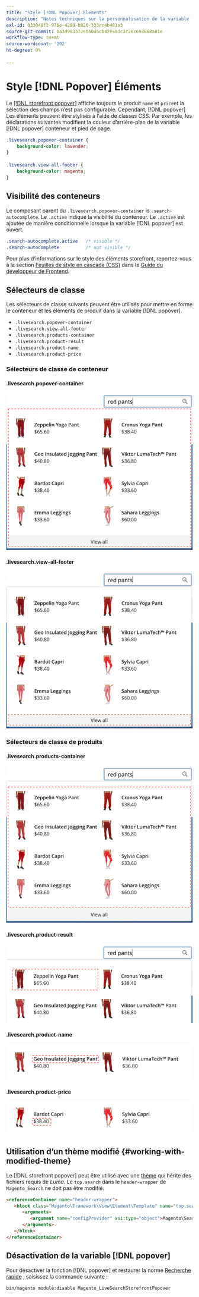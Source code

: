 ```yaml
---
title: "Style [!DNL Popover] Elements"
description: "Notes techniques sur la personnalisation de la variable [!DNL Live Search storefront popover]"
exl-id: 033049f2-976e-4299-b026-333ac4b481a3
source-git-commit: ba3d983372eb60d5cb42e503c3c26c693668a01e
workflow-type: tm+mt
source-wordcount: '202'
ht-degree: 0%

---
```


# Style [!DNL Popover] Éléments

Le [[!DNL storefront popover]](storefront-popover.md) affiche toujours le produit `name` et `price`et la sélection des champs n’est pas configurable. Cependant, [!DNL popover] Les éléments peuvent être stylisés à l’aide de classes CSS. Par exemple, les déclarations suivantes modifient la couleur d’arrière-plan de la variable [!DNL popover] conteneur et pied de page.

```css
.livesearch.popover-container {
    background-color: lavender;
}

.livesearch.view-all-footer {
    background-color: magenta;
}
```

## Visibilité des conteneurs

Le composant parent du `.livesearch.popover-container` is `.search-autocomplete`.  Le `.active` indique la visibilité du conteneur. Le `.active` est ajoutée de manière conditionnelle lorsque la variable [!DNL popover] est ouvert.

```css
.search-autocomplete.active   /* visible */
.search-autocomplete          /* not visible */
```

Pour plus d’informations sur le style des éléments storefront, reportez-vous à la section [Feuilles de style en cascade (CSS)](https://devdocs.magento.com/guides/v2.4/frontend-dev-guide/css-topics/css-overview.html) dans le [Guide du développeur de Frontend](https://devdocs.magento.com/guides/v2.4/frontend-dev-guide/bk-frontend-dev-guide.html).

## Sélecteurs de classe

Les sélecteurs de classe suivants peuvent être utilisés pour mettre en forme le conteneur et les éléments de produit dans la variable [!DNL popover].

* `.livesearch.popover-container`
* `.livesearch.view-all-footer`
* `.livesearch.products-container`
* `.livesearch.product-result`
* `.livesearch.product-name`
* `.livesearch.product-price`

### Sélecteurs de classe de conteneur

#### .livesearch.popover-container

![[!DNL Popover] container](assets/livesearch-popover-container.png)

#### .livesearch.view-all-footer

![Afficher tout le pied de page](assets/livesearch-view-all-footer.png)

### Sélecteurs de classe de produits

#### .livesearch.products-container

![Conteneur de produits](assets/livesearch-product-container.png)

#### .livesearch.product-result

![Résultat du produit](assets/livesearch-product-result.png)

#### .livesearch.product-name

![Nom du produit](assets/livesearch-product-name.png)

#### .livesearch.product-price

![Prix du produit](assets/livesearch-product-price.png)

## Utilisation d’un thème modifié {#working-with-modified-theme}

Le [!DNL storefront popover] peut être utilisé avec une [thème](https://devdocs.magento.com/guides/v2.3/frontend-dev-guide/themes/theme-overview.html) qui hérite des fichiers requis de *Luma*. Le `top.search` dans le `header-wrapper` de `Magento_Search` ne doit pas être modifié.

```html
<referenceContainer name="header-wrapper">
   <block class="Magento\Framework\View\Element\Template" name="top.search" as="topSearch" template="Magento_Search::form.mini.phtml">
      <arguments>
         <argument name="configProvider" xsi:type="object">Magento\Search\ViewModel\ConfigProvider</argument>
      </arguments>
   </block>
</referenceContainer>
```

## Désactivation de la variable [!DNL popover]

Pour désactiver la fonction [!DNL popover] et restaurer la norme [Recherche rapide](https://docs.magento.com/user-guide/catalog/search-quick.html) , saisissez la commande suivante :

```bash
bin/magento module:disable Magento_LiveSearchStorefrontPopover
```
